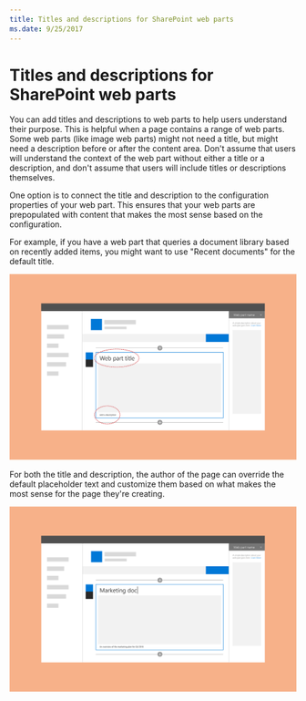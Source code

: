 ```yaml
---
title: Titles and descriptions for SharePoint web parts
ms.date: 9/25/2017 
---
```


# Titles and descriptions for SharePoint web parts

You can add titles and descriptions to web parts to help users understand their purpose. This is helpful when a page contains a range of web parts. Some web parts (like image web parts) might not need a title, but might need a description before or after the content area. Don't assume that users will understand the context of the web part without either a title or a description, and don't assume that users will include titles or descriptions themselves. 
 
One option is to connect the title and description to the configuration properties of your web part. This ensures that your web parts are prepopulated with content that makes the most sense based on the configuration. 
 
For example, if you have a web part that queries a document library based on recently added items, you might want to use "Recent documents" for the default title.

![Web part with title and description highlighted](../images/design-web-part-title-01.png)


For both the title and description, the author of the page can override the default placeholder text and customize them based on what makes the most sense for the page they're creating. 

![Custom text in the web part title and description fields](../images/design-web-part-title-02.png)